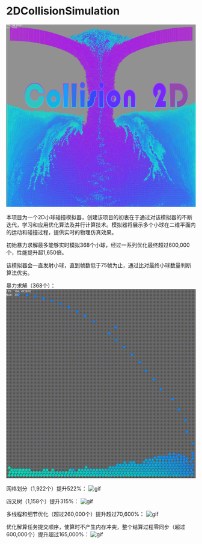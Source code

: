 # 2DCollisionSimulation

![img](https://github.com/Neuroglial/2DCollisionSimulation/blob/main/res/Brand.png)

本项目为一个2D小球碰撞模拟器，创建该项目的初衷在于通过对该模拟器的不断迭代，学习和应用优化算法及并行计算技术。模拟器将展示多个小球在二维平面内的运动和碰撞过程，提供实时的物理仿真效果。

初始暴力求解最多能够实时模拟368个小球，经过一系列优化最终超过600,000个，性能提升超1,650倍。

该模拟器会一直发射小球，直到帧数低于75帧为止，通过比对最终小球数量判断算法优劣。

暴力求解（368个）：
![gif](https://github.com/Neuroglial/2DCollisionSimulation/blob/main/res/Violent%20solution.gif)

网格划分（1,922个）提升522%：
![gif](https://github.com/Neuroglial/2DCollisionSimulation/blob/main/res/GridDivision.gif)

四叉树（1,158个）提升315%：
![gif](https://github.com/Neuroglial/2DCollisionSimulation/blob/main/res/Quadtree.gif)

多线程和细节优化（超过260,000个）提升超过70,600%：
![gif](https://github.com/Neuroglial/2DCollisionSimulation/blob/main/res/MultiThread.gif)

优化解算任务提交顺序，使算时不产生内存冲突，整个结算过程零同步（超过600,000个）提升超过165,000%：
![gif](https://github.com/Neuroglial/2DCollisionSimulation/blob/main/res/MultiThread_1.gif)